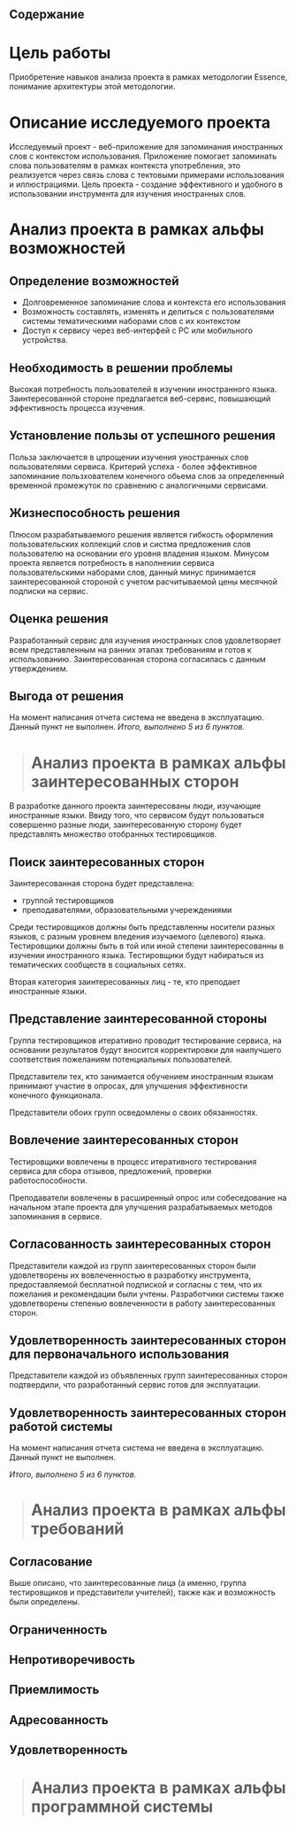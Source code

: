 
## Содержание

# Цель работы
Приобретение навыков анализа проекта в рамках методологии Essence, понимание архитектуры этой методологии. 

# Описание исследуемого проекта
Исследуемый проект - веб-приложение для запоминания иностранных слов с контекстом использования.
Приложение помогает запоминать слова пользователям в рамках контекста употребления, это реализуется через связь слова с тектовыми примерами использования и иллюстрациями.
Цель проекта - создание эффективного и удобного в использовании инструмента для изучения иностранных слов.

# Анализ проекта в рамках альфы возможностей
## Определение возможностей
* Долговременное запоминание слова и контекста его использования
* Возможность составлять, изменять и делиться с пользователями системы тематическими наборами слов с их контекстом
* Доступ к сервису через веб-интерфей с PC или мобильного устройства.

## Необходимость в решении проблемы
Высокая потребность пользователей в изучении иностранного языка. Заинтересованной стороне предлагается веб-сервис, повышающий эффективность процесса изучения.

## Установление пользы от успешного решения
Польза заключается в цпрощении изучения уностранных слов пользователями сервиса.
Критерий успеха - более эффективное запоминание пользхователем конечного обьема слов за определенный временной промежуток по сравнению с аналогичными сервисами.

## Жизнеспособность решения
Плюсом разрабатываемого решения является гибкость оформления пользовательских коллекций слов и систма предложения слов пользователю на основании его уровня владения языком. 
Минусом проекта является потребность в наполнении сервиса пользовательскими наборами слов, данный минус принимается заинтересованной стороной с учетом расчитываемой цены месячной подписки на сервис.

## Оценка решения
Разработанный сервис для изучения иностранных слов удовлетворяет всем представленным на ранних этапах требованиям и готов к использованию. Заинтересованная сторона согласилась с данным утверждением.

## Выгода от решения
На момент написания отчета система не введена в эксплуатацию. Данный пункт не выполнен.
*Итого, выполнено 5 из 6 пунктов.*



># Анализ проекта в рамках альфы заинтересованных сторон
В разработке данного проекта заинтересованы люди, изучающие иностранные языки. Ввиду того, что сервисом будут пользоваться совершенно разные люди, заинтересованную сторону будет представлять множество отобранных тестировщиков. 

## Поиск заинтересованных сторон
Заинтересованная сторона будет представлена:
  * группой тестировщиков
  * преподавателями, образовательными учереждениями

Среди тестировщиков должны быть представленны носители разных языков, с разным уровнем вледения изучаемого (целевого) языка. Тестировщики должны быть в той или иной степени заинтересованны в изучении иностранного языка. Тестировщики будут набираться из тематических сообществ в социальных сетях.

Вторая категория заинтересованных лиц - те, кто преподает иностранные языки.

## Представление заинтересованной стороны
Группа тестировщиков итеративно проводит тестирование сервиса, на основании результатов будут вносится корректировки для наилучшего соответствия пожеланиям потенциальных пользователей. 

Представители тех, кто занимается обучением иностранным языкам принимают участие в опросах, для улучшения эффективности конечного функционала.

Представители обоих групп осведомлены о своих обязанностях.

## Вовлечение заинтересованных сторон
Тестировщики вовлечены в процесс итеративного тестирования сервиса для сбора отзывов, предложений, проверки работоспособности.

Преподаватели вовлечены в расширенный опрос или собеседование на начальном этапе проекта для улучшения разрабатываемых методов запоминания в сервисе.

## Согласованность заинтересованных сторон
Представители каждой из групп заинтересованных сторон были удовлетворены их вовлеченностью в разработку инструмента, предоставляемой бесплатной подпиской и согласны с тем, что их пожелания и рекомендации были учтены. Разработчики системы также удовлетворены степенью вовлеченности в работу заинтересованных сторон.

## Удовлетворенность заинтересованных сторон для первоначального использования
Представители каждой из объявленных групп заинтересованных сторон подтвердили, что разработанный сервис готов для эксплуатации.

## Удовлетворенность заинтересованных сторон работой системы
На момент написания отчета система не введена в эксплуатацию. Данный пункт не выполнен.

*Итого, выполнено 5 из 6 пунктов.*

># Анализ проекта в рамках альфы требований

## Согласование
Выше описано, что заинтересованные лица (а именно, группа тестировщиков и представители учителей), также как и возможность были определены.

## Ограниченность
<!-- ограничения и критерии достижения успеха -->

## Непротиворечивость
<!-- Требования были сформулированы ясно, их происхождение обосновано, они демонстрируют ожидаемые характеристики системы и сценарии ее использования. Разработчик системы согласился с требованиями и обязался их обеспечить. -->

## Приемлимость
<!-- Сформулированные требования поддаются тестированию, они приняты всеми заинтересованными лицами. Польза (возможность), удовлетворяемая реализацией системы, установлена. -->

## Адресованность
<!-- Заинтересованные лица подтвердили что выставленные требования четко отражают то что система должна и что не должна делать. Также было подтверждено что система, реализующая поставленные требования, принимается заинтересованными сторонами как заслуживающая эксплуатации. -->

## Удовлетворенность
<!-- Все поставленные требования выполнены. Система принята заинтересованными лицами как полностью удовлетворяющая их требования. -->



># Анализ проекта в рамках альфы программной системы


